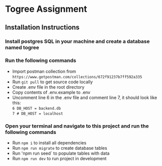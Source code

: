 # Togree Assignment

## Installation Instructions

### Install postgres SQL in your machine and create a database named togree

### Run the following commands

- Import postman collection from `https://www.getpostman.com/collections/672f91237b7ff592a335`
- Run `git pull` to get source code locally
- Create .env file in the root directory
- Copy contents of .env.example to .env
- Uncomment line 6 in the .env file and comment line 7, it should look like this:</br>
  `6 DB_HOST = backend.db`</br>
  `7 # DB_HOST = localhost`

### Open your terminal and navigate to this project and run the following commands

- Run `npm i` to install all dependencies
- Run `npm run migrate` to create database tables
- Run 'npm run seed` to populate tables with data
- Run `npm run dev` to run project in development
